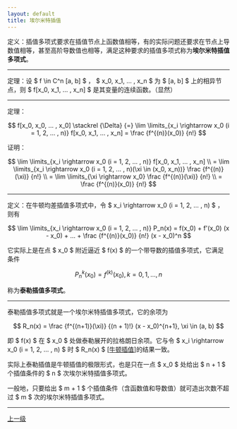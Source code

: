 ```yaml
---
layout: default
title: 埃尔米特插值
---
```


定义：插值多项式要求在插值节点上函数值相等，有的实际问题还要求在节点上导数值相等，甚至高阶导数值也相等，满足这种要求的插值多项式称为**埃尔米特插值多项式**。

* * *

定理：设 $ f \in C^n [a, b] $ ， $ x_0, x_1, ... , x_n $ 为 $ [a, b] $ 上的相异节点，则 $ f[x_0, x_1, ... , x_n] $ 是其变量的连续函数。（显然）

* * *

定理：

$$
f[x_0, x_0, ... , x_0] \stackrel {\Delta} {=} \lim \limits_{x_i \rightarrow x_0 (i = 1, 2, ... , n)} f[x_0, x_1, ... , x_n] = \frac {f^{(n)}(x_0)} {n!}
$$

证明：

$$
\lim \limits_{x_i \rightarrow x_0 (i = 1, 2, ... , n)} f[x_0, x_1, ... , x_n] \\
= \lim \limits_{x_i \rightarrow x_0 (i = 1, 2, ... , n)(\xi \in (x_0, x_n))} \frac {f^{(n)}(\xi)} {n!} \\
= \lim \limits_{\xi \rightarrow x_0} \frac {f^{(n)}(\xi)} {n!} \\
= \frac {f^{(n)}(x_0)} {n!}
$$

* * *

定义：在牛顿均差插值多项式中，令 $ x_i \rightarrow x_0 (i = 1, 2, ... , n) $ ，则有

$$
\lim \limits_{x_i \rightarrow x_0 (i = 1, 2, ... , n)} P_n(x) = f(x_0) + f'(x_0) (x - x_0) + ... + \frac {f^{(n)}(x_0)} {n!} (x - x_0)^n
$$

它实际上是在点 $ x_0 $ 附近逼近 $ f(x) $ 的一个带导数的插值多项式，它满足条件

$$
P_n^k(x_0) = f^{(k)}(x_0), k = 0, 1, ... , n
$$

称为**泰勒插值多项式**。

* * *

泰勒插值多项式就是一个埃尔米特插值多项式，它的余项为

$$
R_n(x) = \frac {f^{(n+1)}(\xi)} {(n + 1)!} (x - x_0)^{n+1}, \xi \in (a, b)
$$

即 $ f(x) $ 在 $ x_0 $ 处做泰勒展开的拉格朗日余项。它与令 $ x_i \rightarrow x_0 (i = 1, 2, ... , n) $ 时 $ R_n(x) $ [[牛顿插值](./../Newton_polynomial/index.html)]的结果一致。

实际上泰勒插值是牛顿插值的极限形式，也是只在一点 $ x_0 $ 处给出 $ n + 1 $ 个插值条件的 $ n $ 次埃尔米特插值多项式。

一般地，只要给出 $ m + 1 $ 个插值条件（含函数值和导数值）就可造出次数不超过 $ m $ 次的埃尔米特插值多项式。

* * *

[上一级](./../index.html)
